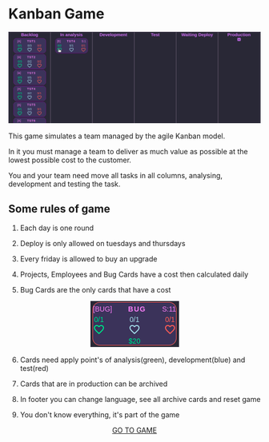 # Kanban Game

<p align="center">
  <img src="./src/assets/docs/gif_move_card.gif" />
</p>

This game simulates a team managed by the agile Kanban model.

In it you must manage a team to deliver as much value as possible at the lowest possible cost to the customer.

You and your team need move all tasks in all columns, analysing, development and testing the task.

## Some rules of game

1. Each day is one round

2. Deploy is only allowed on tuesdays and thursdays

3. Every friday is allowed to buy an upgrade

4. Projects, Employees and Bug Cards have a cost then calculated daily

5. Bug Cards are the only cards that have a cost

<p align="center">
  <img src="./src/assets/docs/card_bug.png" />
</p>

6. Cards need apply point's of analysis(green), development(blue) and test(red)

7. Cards that are in production can be archived

8. In footer you can change language, see all archive cards and reset game

9. You don't know everything, it's part of the game

<p align="center">
    <a href="https://juliovcruz.github.io/kanban-game/">GO TO GAME</a>
</p>